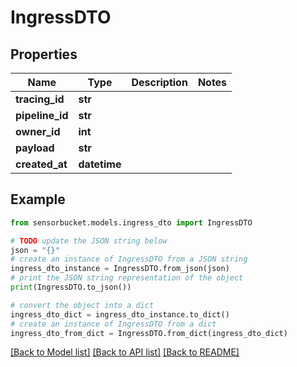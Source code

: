 # IngressDTO


## Properties

Name | Type | Description | Notes
------------ | ------------- | ------------- | -------------
**tracing_id** | **str** |  | 
**pipeline_id** | **str** |  | 
**owner_id** | **int** |  | 
**payload** | **str** |  | 
**created_at** | **datetime** |  | 

## Example

```python
from sensorbucket.models.ingress_dto import IngressDTO

# TODO update the JSON string below
json = "{}"
# create an instance of IngressDTO from a JSON string
ingress_dto_instance = IngressDTO.from_json(json)
# print the JSON string representation of the object
print(IngressDTO.to_json())

# convert the object into a dict
ingress_dto_dict = ingress_dto_instance.to_dict()
# create an instance of IngressDTO from a dict
ingress_dto_from_dict = IngressDTO.from_dict(ingress_dto_dict)
```
[[Back to Model list]](../README.md#documentation-for-models) [[Back to API list]](../README.md#documentation-for-api-endpoints) [[Back to README]](../README.md)



